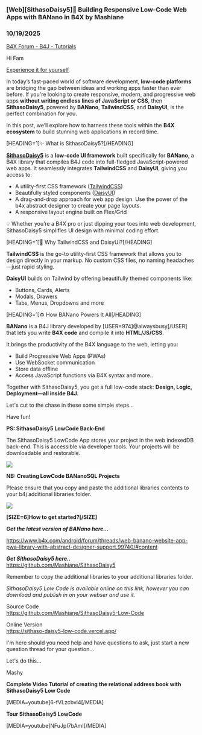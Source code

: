 ### [Web][SithasoDaisy5]🚀 Building Responsive Low-Code Web Apps with BANano in B4X by Mashiane
### 10/19/2025
[B4X Forum - B4J - Tutorials](https://www.b4x.com/android/forum/threads/168618/)

Hi Fam  
  
[Experience it for yourself](https://sithaso-daisy5-low-code.vercel.app/)  
  
In today’s fast-paced world of software development, **low-code platforms** are bridging the gap between ideas and working apps faster than ever before. If you're looking to create responsive, modern, and progressive web apps **without writing endless lines of JavaScript or CSS**, then **SithasoDaisy5**, powered by **BANano**, **TailwindCSS**, and **DaisyUI**, is the perfect combination for you.  
  
In this post, we’ll explore how to harness these tools within the **B4X ecosystem** to build stunning web applications in record time.  
  
[HEADING=1]✨ What is SithasoDaisy5?[/HEADING]  
  
[**SithasoDaisy5**](https://www.b4x.com/android/forum/threads/web-sithasodaisy5-create-websites-webapps-with-the-power-of-the-abstract-designer-opensource.165095/#content) is a **low-code UI framework** built specifically for **BANano**, a B4X library that compiles B4J code into full-fledged JavaScript-powered web apps. It seamlessly integrates **TailwindCSS** and **DaisyUI**, giving you access to:  
  

- A utility-first CSS framework ([TailwindCSS](https://tailwindcss.com/))
- Beautifully styled components ([DaisyUI](https://daisyui.com/))
- A drag-and-drop approach for web app design. Use the power of the b4x abstract designer to create your page layouts.
- A responsive layout engine built on Flex/Grid

💡 Whether you’re a B4X pro or just dipping your toes into web development, SithasoDaisy5 simplifies UI design with minimal coding effort.  
  
[HEADING=1]🎨 Why TailwindCSS and DaisyUI?[/HEADING]  
  
**TailwindCSS** is the go-to utility-first CSS framework that allows you to design directly in your markup. No custom CSS files, no naming headaches—just rapid styling.  
  
**DaisyUI** builds on Tailwind by offering beautifully themed components like:  
  

- Buttons, Cards, Alerts
- Modals, Drawers
- Tabs, Menus, Dropdowns and more

  
[HEADING=1]⚙️ How BANano Powers It All[/HEADING]  
  
**BANano** is a B4J library developed by [USER=974]@alwaysbusy[/USER] that lets you write **B4X code** and compile it into **HTML/JS/CSS**.  
  
It brings the productivity of the B4X language to the web, letting you:  

- Build Progressive Web Apps (PWAs)
- Use WebSocket communication
- Store data offline
- Access JavaScript functions via B4X syntax and more..

Together with SithasoDaisy5, you get a full low-code stack: **Design, Logic, Deployment—all inside B4J.**  
  
Let's cut to the chase in these some simple steps…  
  
Have fun!  
  
**PS: SithasoDaisy5 LowCode Back-End**  
  
The SithasoDaisy5 LowCode App stores your project in the web indexedDB back-end. This is accessible via developer tools. Your projects will be downloadable and restorable.  
  
![](https://www.b4x.com/android/forum/attachments/166793)  
  
**NB: Creating LowCode BANanoSQL Projects**  
  
Please ensure that you copy and paste the additional libraries contents to your b4j additional libraries folder.  
  
![](https://www.b4x.com/android/forum/attachments/166813)  
  
**[SIZE=6]How to get started?[/SIZE]**  
  
***Get the latest version of BANano here…***  
  
<https://www.b4x.com/android/forum/threads/web-banano-website-app-pwa-library-with-abstract-designer-support.99740/#content>  
  
***Get SithasoDaisy5 here..***  
<https://github.com/Mashiane/SithasoDaisy5>  
  
Remember to copy the additional libraries to your additional libraries folder.  
  
*SithasoDaisy5 Low Code is available online on this link, however you can download and publish in on your webser and use it.*  
  
Source Code  
<https://github.com/Mashiane/SithasoDaisy5-Low-Code>  
  
Online Version  
<https://sithaso-daisy5-low-code.vercel.app/>  
  
I'm here should you need help and have questions to ask, just start a new question thread for your question…  
  
Let's do this…  
  
Mashy  
  
  
**Complete Video Tutorial of creating the relational address book with SithasoDaisy5 Low Code**  
  
  
[MEDIA=youtube]6-fVLzcbvi4[/MEDIA]  
  
  
  
**Tour SithasoDaisy5 LowCode**   
  
[MEDIA=youtube]NFuJpI7bAmI[/MEDIA]